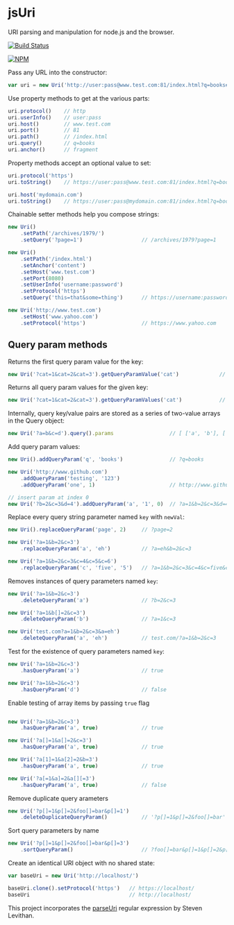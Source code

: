 # jsUri

URI parsing and manipulation for node.js and the browser.

[![Build Status](https://travis-ci.org/derek-watson/jsUri.png)](https://travis-ci.org/derek-watson/jsUri)

[![NPM](https://nodei.co/npm/jsuri.png)](https://nodei.co/npm/jsuri/)

Pass any URL into the constructor:

```js
var uri = new Uri('http://user:pass@www.test.com:81/index.html?q=books#fragment')
```

Use property methods to get at the various parts:

```js
uri.protocol()    // http
uri.userInfo()    // user:pass
uri.host()        // www.test.com
uri.port()        // 81
uri.path()        // /index.html
uri.query()       // q=books
uri.anchor()      // fragment
```

Property methods accept an optional value to set:

```js
uri.protocol('https')
uri.toString()    // https://user:pass@www.test.com:81/index.html?q=books#fragment

uri.host('mydomain.com')
uri.toString()    // https://user:pass@mydomain.com:81/index.html?q=books#fragment
```

Chainable setter methods help you compose strings:

```js
new Uri()
    .setPath('/archives/1979/')
    .setQuery('?page=1')                   // /archives/1979?page=1

new Uri()
    .setPath('/index.html')
    .setAnchor('content')
    .setHost('www.test.com')
    .setPort(8080)
    .setUserInfo('username:password')
    .setProtocol('https')
    .setQuery('this=that&some=thing')      // https://username:password@www.test.com:8080/index.html?this=that&some=thing#content

new Uri('http://www.test.com')
    .setHost('www.yahoo.com')
    .setProtocol('https')                  // https://www.yahoo.com
```

## Query param methods

Returns the first query param value for the key:

```js
new Uri('?cat=1&cat=2&cat=3').getQueryParamValue('cat')             // 1
```

Returns all query param values for the given key:

```js
new Uri('?cat=1&cat=2&cat=3').getQueryParamValues('cat')            // [1, 2, 3]
```

Internally, query key/value pairs are stored as a series of two-value arrays in the Query object:

```js
new Uri('?a=b&c=d').query().params                  // [ ['a', 'b'], ['c', 'd']]
```

Add query param values:

```js
new Uri().addQueryParam('q', 'books')               // ?q=books

new Uri('http://www.github.com')
    .addQueryParam('testing', '123')
    .addQueryParam('one', 1)                        // http://www.github.com/?testing=123&one=1

// insert param at index 0
new Uri('?b=2&c=3&d=4').addQueryParam('a', '1', 0)  // ?a=1&b=2&c=3&d=4
```

Replace every query string parameter named `key` with `newVal`:

```js
new Uri().replaceQueryParam('page', 2)     // ?page=2

new Uri('?a=1&b=2&c=3')
    .replaceQueryParam('a', 'eh')          // ?a=eh&b=2&c=3

new Uri('?a=1&b=2&c=3&c=4&c=5&c=6')
    .replaceQueryParam('c', 'five', '5')   // ?a=1&b=2&c=3&c=4&c=five&c=6
```

Removes instances of query parameters named `key`:

```js
new Uri('?a=1&b=2&c=3')
    .deleteQueryParam('a')                 // ?b=2&c=3

new Uri('?a=1&b[]=2&c=3')
    .deleteQueryParam('b')                 // ?a=1&c=3

new Uri('test.com?a=1&b=2&c=3&a=eh')
    .deleteQueryParam('a', 'eh')           // test.com/?a=1&b=2&c=3
```

Test for the existence of query parameters named `key`:

```js
new Uri('?a=1&b=2&c=3')
    .hasQueryParam('a')                    // true

new Uri('?a=1&b=2&c=3')
    .hasQueryParam('d')                    // false

```

Enable testing of array items by passing `true` flag

```js

new Uri('?a=1&b=2&c=3')
    .hasQueryParam('a', true)              // true

new Uri('?a[]=1&a[]=2&c=3')
    .hasQueryParam('a', true)              // true

new Uri('?a[1]=1&a[2]=2&b=3')
    .hasQueryParam('a', true)              // true

new Uri('?a[=1&a]=2&a[][=3')
    .hasQueryParam('a', true)              // false

```

Remove duplicate query arameters

```js
new Uri('?p[]=1&p[]=2&foo[]=bar&p[]=1')
    .deleteDuplicateQueryParam()           // '?p[]=1&p[]=2&foo[]=bar'

```

Sort query parameters by name

```js
new Uri('?p[]=1&p[]=2&foo[]=bar&p[]=3')
    .sortQueryParam()                      // ?foo[]=bar&p[]=1&p[]=2&p[]=3

```

Create an identical URI object with no shared state:

```js
var baseUri = new Uri('http://localhost/')

baseUri.clone().setProtocol('https')   // https://localhost/
baseUri                                // http://localhost/
```

This project incorporates the [parseUri](http://blog.stevenlevithan.com/archives/parseuri) regular expression by Steven Levithan.
